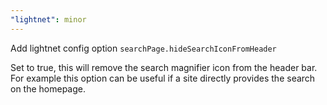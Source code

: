 ```yaml
---
"lightnet": minor
---
```


Add lightnet config option `searchPage.hideSearchIconFromHeader`

Set to true, this will remove the search magnifier icon from the header bar. For example this option can
be useful if a site directly provides the search on the homepage.
